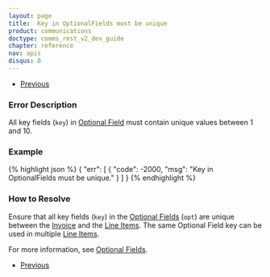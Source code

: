 ```yaml
---
layout: page
title:  Key in OptionalFields must be unique
product: communications
doctype: comms_rest_v2_dev_guide
chapter: reference
nav: apis
disqus: 0
---
```


<ul class="pager">
  <li class="previous"><a href="/communications/dev-guide_rest_v2/reference/calculate-tax-errors/"><i class="glyphicon glyphicon-chevron-left"></i>Previous</a></li>
</ul>

<h3>Error Description</h3>
All key fields (<code>key</code>) in <a class="dev-guide-link" href="/communications/dev-guide_rest_v2/reference/key-value-pair/">Optional Field</a> must contain unique values between 1 and 10.

<h3>Example</h3>
{% highlight json %}
{
  "err": [
      {
        "code": -2000,
        "msg": "Key in OptionalFields must be unique."
      }
  ]
}
{% endhighlight %}

<h3>How to Resolve</h3>
Ensure that all key fields (<code>key</code>) in the <a class="dev-guide-link" href="/communications/dev-guide_rest_v2/reference/key-value-pair/">Optional Fields</a> (<code>opt</code>) are unique between the <a class="dev-guide-link" href="/communications/dev-guide_rest_v2/reference/invoice/">Invoice</a> and the <a class="dev-guide-link" href="/communications/dev-guide_rest_v2/reference/line-item/">Line Items</a>.  The same Optional Field key can be used in multiple <a class="dev-guide-link" href="/communications/dev-guide_rest_v2/reference/line-item/">Line Items</a>.

For more information, see <a class="dev-guide-link" href="/communications/dev-guide_rest_v2/customizing-transactions/sample-transactions/optional-fields/">Optional Fields</a>.

<ul class="pager">
  <li class="previous"><a href="/communications/dev-guide_rest_v2/reference/calculate-tax-errors/"><i class="glyphicon glyphicon-chevron-left"></i>Previous</a></li>
</ul>